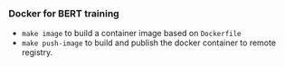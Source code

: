 ### Docker for BERT training
- `make image` to build a container image based on `Dockerfile`
- `make push-image` to build and publish the docker container to remote registry.
